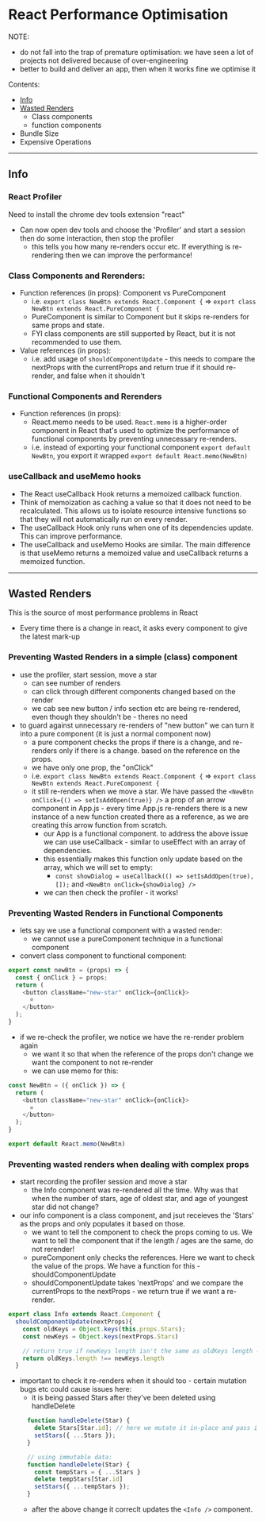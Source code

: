 # React Performance Optimisation

NOTE: 
- do not fall into the trap of premature optimisation: we have seen a lot of projects not delivered because of over-engineering
- better to build and deliver an app, then when it works fine we optimise it

Contents:
- [Info](#info)
- [Wasted Renders](#wasted-renders)
  - Class components
  - function components
- Bundle Size 
- Expensive Operations 

---

## Info 

### React Profiler 
Need to install the chrome dev tools extension "react" 
- Can now open dev tools and choose the 'Profiler' and start a session then do some interaction, then stop the profiler 
  - this tells you how many re-renders occur etc. If everything is re-rendering then we can improve the performance!

### Class Components and Rerenders: 
- Function references (in props): Component vs PureComponent
  - i.e. `export class NewBtn extends React.Component {` => `export class NewBtn extends React.PureComponent {`
  - PureComponent is similar to Component but it skips re-renders for same props and state.
  - FYI class components are still supported by React, but it is not recommended to use them.
- Value references (in props): 
  - i.e. add usage of `shouldComponentUpdate` - this needs to compare the nextProps with the currentProps and return true if it should re-render, and false when it shouldn't 

### Functional Components and Rerenders
- Function references (in props):
  - React.memo needs to be used. `React.memo` is a higher-order component in React that's used to optimize the performance of functional components by preventing unnecessary re-renders.  
  - i.e. instead of exporting your functional component `export default NewBtn`, you export it wrapped `export default React.memo(NewBtn)`

### useCallback and useMemo hooks
- The React useCallback Hook returns a memoized callback function.
- Think of memoization as caching a value so that it does not need to be recalculated. This allows us to isolate resource intensive functions so that they will not automatically run on every render.
- The useCallback Hook only runs when one of its dependencies update. This can improve performance.
- The useCallback and useMemo Hooks are similar. The main difference is that useMemo returns a memoized value and useCallback returns a memoized function.


---

## Wasted Renders
This is the source of most performance problems in React
- Every time there is a change in react, it asks every component to give the latest mark-up 

### Preventing Wasted Renders in a simple (class) component 
- use the profiler, start session, move a star
  - can see number of renders 
  - can click through different components changed based on the render 
  - we cab see new button / info section etc are being re-rendered, even though they shouldn't be - theres no need 
- to guard against unnecessary re-renders of "new button" we can turn it into a pure component (it is just a normal component now)
  - a pure component checks the props if there is a change, and re-renders only if there is a change. based on the reference on the props. 
  - we have only one prop, the "onClick"
  - i.e. `export class NewBtn extends React.Component {` => `export class NewBtn extends React.PureComponent {`
  - it still re-renders when we move a star. We have passed the `<NewBtn onClick={() => setIsAddOpen(true)} />` a prop of an arrow component in App.js - every time App.js re-renders there is a new instance of a new function created there as a reference, as we are creating this arrow function from scratch. 
    - our App is a functional component. to address the above issue we can use useCallback - similar to useEffect with an array of dependencies. 
    - this essentially makes this function only update based on the array, which we will set to empty: 
      - `const showDialog = useCallback(() => setIsAddOpen(true), []);` and `<NewBtn onClick={showDialog} />`
    - we can then check the profiler - it works! 

### Preventing Wasted Renders in Functional Components 
- lets say we use a functional component with a wasted render:
  - we cannot use a pureComponent technique in a functional component
- convert class component to functional component: 
````js
export const newBtn = (props) => {
  const { onClick } = props;
  return (
    <button className="new-star" onClick={onClick}>
      ⭐
    </button>
  );
}
````
- if we re-check the profiler, we notice we have the re-render problem again
  - we want it so that when the reference of the props don't change we want the component to not re-render 
  - we can use memo for this:
````js
const NewBtn = ({ onClick }) => {
  return (
    <button className="new-star" onClick={onClick}>
      ⭐
    </button>
  );
}

export default React.memo(NewBtn)
````

### Preventing wasted renders when dealing with complex props 
- start recording the profiler session and move a star
  - the Info component was re-rendered all the time. Why was that when the number of stars, age of oldest star, and age of youngest star did not change?
- our info component is a class component, and jsut receieves the 'Stars' as the props and only populates it based on those. 
  - we want to tell the component to check the props coming to us. We want to tell the component that if the length / ages are the same, do not rerender! 
  - pureComponent only checks the references. Here we want to check the value of the props. We have a function for this - shouldComponentUpdate
  - shouldComponentUpdate takes 'nextProps' and we compare the currentProps to the nextProps - we return true if we want a re-render. 
````js
export class Info extends React.Component {
  shouldComponentUpdate(nextProps){
    const oldKeys = Object.keys(this.props.Stars);
    const newKeys = Object.keys(nextProps.Stars)

    // return true if newKeys length isn't the same as oldKeys length - only rerender in this case
    return oldKeys.length !== newKeys.length
  }
````
  - important to check it re-renders when it should too - certain mutation bugs etc could cause issues here:
    - it is being passed Stars after they've been deleted using handleDelete
    ````js
      function handleDelete(Star) {
        delete Stars[Star.id]; // here we mutate it in-place and pass it directly in
        setStars({ ...Stars }); 
      }

      // using immutable data:
      function handleDelete(Star) {
        const tempStars = { ...Stars }
        delete tempStars[Star.id]
        setStars({ ...tempStars }); 
      }
    ````
    - after the above change it correclt updates the `<Info />` component. 
